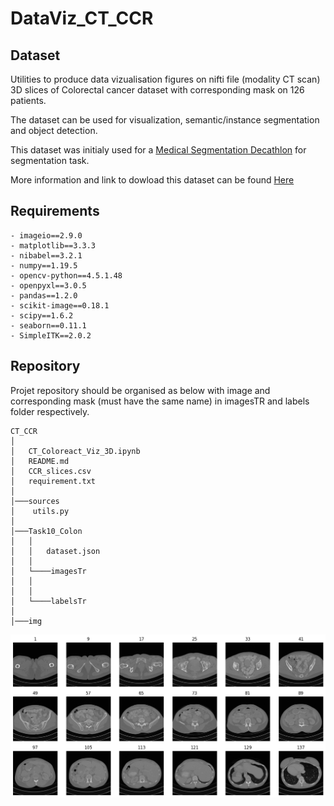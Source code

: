 # DataViz_CT_CCR


## Dataset

Utilities to produce data vizualisation figures on nifti file (modality CT scan) 3D slices of Colorectal cancer dataset with corresponding mask on
126 patients.

The dataset can be used for visualization, semantic/instance segmentation and object detection.


This dataset was initialy used for a [Medical Segmentation Decathlon](http://medicaldecathlon.com/) for segmentation task.

More information and link to dowload this dataset can be found [Here](https://drive.google.com/drive/folders/1HqEgzS8BV2c7xYNrZdEAnrHk7osJJ--2)


## Requirements

```
- imageio==2.9.0
- matplotlib==3.3.3
- nibabel==3.2.1
- numpy==1.19.5
- opencv-python==4.5.1.48
- openpyxl==3.0.5
- pandas==1.2.0
- scikit-image==0.18.1
- scipy==1.6.2
- seaborn==0.11.1
- SimpleITK==2.0.2
```


## Repository

Projet repository should be organised as below with image and corresponding mask (must have the same name) in imagesTR and labels folder respectively.

```
CT_CCR
│
│   CT_Coloreact_Viz_3D.ipynb
│   README.md
│   CCR_slices.csv
│   requirement.txt
│
│───sources
│    utils.py
│
│───Task10_Colon
│   │
│   │   dataset.json
│   │
│   └────imagesTr
│   │
│   │
│   └────labelsTr
│
│───img

```


![alt text](https://github.com/hbiom/DataViz_CT_CCR//blob/main/img/plot_image.png?raw=true)

